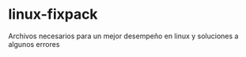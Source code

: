 # linux-fixpack
Archivos necesarios para un mejor desempeño en linux y soluciones a algunos errores
